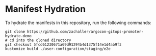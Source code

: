 # Manifest Hydration

To hydrate the manifests in this repository, run the following commands:

```shell
git clone https://github.com/zachaller/argocon-gitops-promoter-hydrate-demo
# cd into the cloned directory
git checkout 5fcd61230671a69d91294b4d1375f14e1d4ab9f3
kustomize build ./user-configuration/staging/e2e
```
